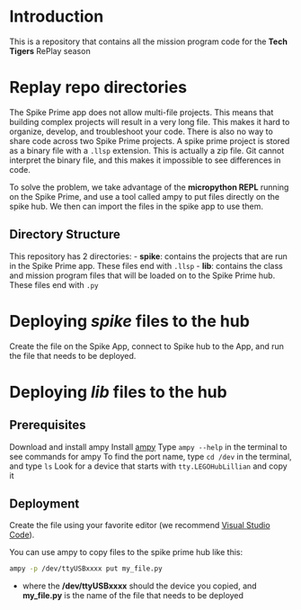 # Introduction
This is a repository that contains all the mission program code for the **Tech Tigers** RePlay season

# Replay repo directories

The Spike Prime app does not allow multi-file projects. This means that building complex projects will result in a very long file. This makes it hard to organize, develop, and troubleshoot your code. There is also no way to share code across two Spike Prime projects. A spike prime project is stored as a binary file with a `.llsp` extension. This is actually a zip file. Git cannot interpret the binary file, and this makes it impossible to see differences in code.

To solve the problem, we take advantage of the **micropython REPL** running on the Spike Prime, and use a tool called ampy to put files directly on the spike hub.  We then can import the files in the spike app to use them.

## Directory Structure
This repository has 2 directories:
    - **spike**: contains the projects that are run in the Spike Prime app. These files end with `.llsp`
    - **lib**: contains the class and mission program files that will be loaded on to the Spike Prime hub. These files end with `.py` 


# Deploying *spike* files to the hub
Create the file on the Spike App, connect to Spike hub to the App, and run the file that needs to be deployed.
# Deploying *lib* files to the hub
## Prerequisites
Download and install ampy
Install [ampy](https://learn.adafruit.com/micropython-basics-load-files-and-run-code/install-ampy)
Type `ampy --help` in the terminal to see commands for ampy
To find the port name, type `cd /dev` in the terminal, and type `ls`
Look for a device that starts with `tty.LEGOHubLillian` and copy it
## Deployment
Create the file using your favorite editor (we recommend [Visual Studio Code](https://code.visualstudio.com/download)).

You can use ampy to copy files to the spike prime hub like this:
```sh
ampy -p /dev/ttyUSBxxxx put my_file.py
```
- where the **/dev/ttyUSBxxxx** should the device you copied, and **my_file.py** is the name of the file that needs to be deployed
